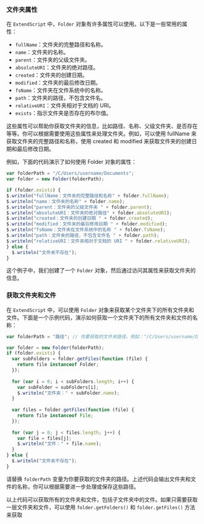 
### 文件夹属性
在 `ExtendScript` 中，`Folder` 对象有许多属性可以使用。以下是一些常用的属性：

- `fullName`：文件夹的完整路径和名称。
- `name`：文件夹的名称。
- `parent`：文件夹的父级文件夹。
- `absoluteURI`：文件夹的绝对路径。
- `created`：文件夹的创建日期。
- `modified`：文件夹的最后修改日期。
- `fsName`：文件夹在文件系统中的名称。
- `path`：文件夹的路径，不包含文件名。
- `relativeURI`：文件夹相对于文档的 URI。
- `exists`：指示文件夹是否存在的布尔值。

这些属性可以帮助你获取文件夹的信息，比如路径、名称、父级文件夹、是否存在等等。你可以根据需要使用这些属性来处理文件夹。例如，可以使用 fullName 来获取文件夹的完整路径和名称，使用 created 和 modified 来获取文件夹的创建日期和最后修改日期。

例如，下面的代码演示了如何使用 Folder 对象的属性：

```javascript
var folderPath = "/C/Users/username/Documents";
var folder = new Folder(folderPath);

if (folder.exists) {
$.writeln("fullName：文件夹的完整路径和名称" + folder.fullName);
$.writeln("name：文件夹的名称" + folder.name);
$.writeln("parent：文件夹的父级文件夹 " + folder.parent);
$.writeln("absoluteURI：文件夹的绝对路径" + folder.absoluteURI);
$.writeln("created：文件夹的创建日期 " + folder.created);
$.writeln("modified：文件夹的最后修改日期 " + folder.modified);
$.writeln("fsName：文件夹在文件系统中的名称 " + folder.fsName);
$.writeln("path：文件夹的路径，不包含文件名 " + folder.path);
$.writeln("relativeURI：文件夹相对于文档的 URI " + folder.relativeURI);
} else {
  $.writeln("文件夹不存在");
}
```
这个例子中，我们创建了一个 `Folder` 对象，然后通过访问其属性来获取文件夹的信息。

### 获取文件夹和文件

在 `ExtendScript` 中，可以使用 `Folder` 对象来获取某个文件夹下的所有文件夹和文件。下面是一个示例代码，演示如何获取一个文件夹下的所有文件夹和文件的名称：

```javascript
var folderPath = "路径"; // 你要获取的文件夹路径，例如："/C/Users/username/Documents"

var folder = new Folder(folderPath);
if (folder.exists) {
  var subFolders = folder.getFiles(function (file) {
    return file instanceof Folder;
  });
  
  for (var i = 0; i < subFolders.length; i++) {
    var subFolder = subFolders[i];
    $.writeln("文件夹：" + subFolder.name);
  }
  
  var files = folder.getFiles(function (file) {
    return file instanceof File;
  });
  
  for (var j = 0; j < files.length; j++) {
    var file = files[j];
    $.writeln("文件：" + file.name);
  }
} else {
  $.writeln("文件夹不存在");
}
```
请替换 `folderPath` 变量为你要获取的文件夹的路径。上述代码会输出文件夹和文件的名称，你可以根据需要进一步处理或保存这些路径。

以上代码可以获取所有的文件夹和文件，包括子文件夹中的文件。如果只需要获取一层文件夹和文件，可以使用 `folder.getFolders()` 和 `folder.getFiles()` 方法来获取
